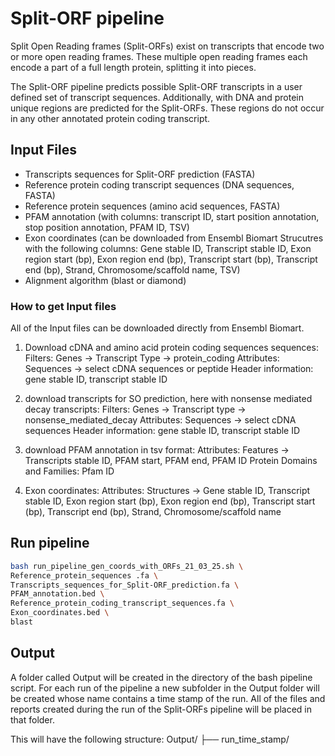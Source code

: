 # Split-ORF pipeline

Split Open Reading frames (Split-ORFs) exist on transcripts that encode two or more open reading frames.
These multiple open reading frames each encode a part of a full length protein, splitting it into pieces. 

The Split-ORF pipeline predicts possible Split-ORF transcripts in a user defined set of transcript sequences.
Additionally, with DNA and protein unique regions are predicted for the Split-ORFs. These regions do not occur in any
other annotated protein coding transcript. 

## Input Files

- Transcripts sequences for Split-ORF prediction (FASTA)
- Reference protein coding transcript sequences (DNA sequences, FASTA)
- Reference protein sequences (amino acid sequences, FASTA)
- PFAM annotation (with columns: transcript ID, start position annotation, stop position annotation, PFAM ID, TSV)
- Exon coordinates (can be downloaded from Ensembl Biomart Strucutres with the following columns:
  Gene stable ID,	Transcript stable ID,	Exon region start (bp),	Exon region end (bp),	Transcript start (bp),
  	Transcript end (bp),	Strand,	Chromosome/scaffold name, TSV)
- Alignment algorithm (blast or diamond)


### How to get Input files
All of the Input files can be downloaded directly from Ensembl Biomart.

1) Download cDNA and amino acid protein coding sequences sequences:
Filters: Genes -> Transcript Type -> protein_coding
Attributes: Sequences -> select cDNA sequences or peptide
Header information: gene stable ID, transcript stable ID


2) download transcripts for SO prediction, here with nonsense mediated decay transcripts:
Filters: Genes -> Transcript type -> nonsense_mediated_decay
Attributes: Sequences -> select cDNA sequences
Header information: gene stable ID, transcript stable ID

3) download PFAM annotation in tsv format:
Attributes: Features -> Transcripts stable ID, PFAM start, PFAM end, PFAM ID
Protein Domains and Families: Pfam ID

4) Exon coordinates:
Attributes: Structures -> Gene stable ID, Transcript stable ID, Exon region start (bp),	Exon region end (bp),	Transcript start (bp),
  	Transcript end (bp), Strand, Chromosome/scaffold name



## Run pipeline
```bash
bash run_pipeline_gen_coords_with_ORFs_21_03_25.sh \
Reference_protein_sequences .fa \
Transcripts_sequences_for_Split-ORF_prediction.fa \
PFAM_annotation.bed \
Reference_protein_coding_transcript_sequences.fa \
Exon_coordinates.bed \
blast
```

## Output
A folder called Output will be created in the directory of the bash pipeline script. For each run of the pipeline a new subfolder in the
Output folder will be created whose name contains a time stamp of the run. All of the files and reports created during the run of the Split-ORFs
pipeline will be placed in that folder.

This will have the following structure:
Output/
├── run_time_stamp/


